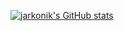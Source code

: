 [![jarkonik's GitHub stats](https://github-readme-stats.vercel.app/api?username=jarkonik)](https://github.com/anuraghazra/github-readme-stats)
